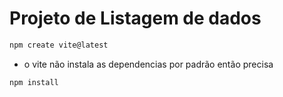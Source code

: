 # Projeto de Listagem de dados 

```sh
npm create vite@latest
```
- o vite não instala as dependencias por padrão então precisa 
```sh
npm install
```

